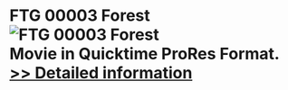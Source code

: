 # FTG 00003 Forest<br />![FTG 00003 Forest](https://mycommerce.akamaized.net/api/pimages/P300617843/BIG/300617843.JPG)<br />Movie in Quicktime ProRes Format.<br />[>> Detailed information](https://secure.shareit.com/shareit/product.html?productid=300617843&affiliateid=200057808)